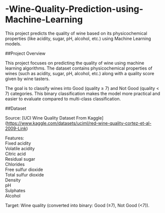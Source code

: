 # -Wine-Quality-Prediction-using-Machine-Learning
This project predicts the quality of wine based on its physicochemical properties (like acidity, sugar, pH, alcohol, etc.) using Machine Learning models.

##Project Overview

This project focuses on predicting the quality of wine using machine learning algorithms. The dataset contains physicochemical properties of wines (such as acidity, sugar, pH, alcohol, etc.) along with a quality score given by wine tasters.   

The goal is to classify wines into Good (quality ≥ 7) and Not Good (quality < 7) categories. This binary classification makes the model more practical and easier to evaluate compared to multi-class classification.     

##Dataset     

Source: [UCI Wine Quality Dataset From Kaggle] (https://www.kaggle.com/datasets/uciml/red-wine-quality-cortez-et-al-2009-Link)     

Features:     
Fixed acidity      
Volatile acidity    
Citric acid     
Residual sugar    
Chlorides    
Free sulfur dioxide    
Total sulfur dioxide    
Density    
pH    
Sulphates    
Alcohol    

Target: Wine quality (converted into binary: Good (≥7), Not Good (<7)).    
